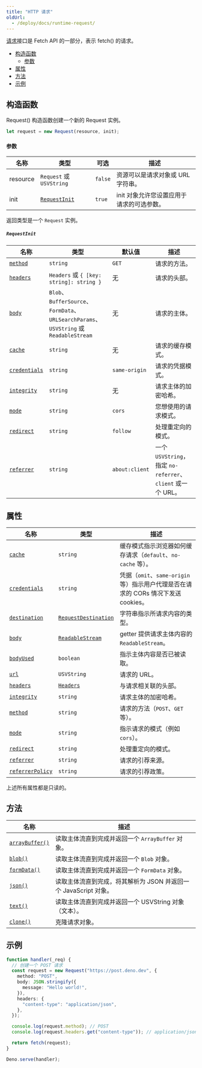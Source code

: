 ```yaml
---
title: "HTTP 请求"
oldUrl:
  - /deploy/docs/runtime-request/
---
```


[请求](https://developer.mozilla.org/en-US/docs/Web/API/Request)接口是 Fetch API 的一部分，表示 fetch() 的请求。

- [构造函数](#constructor)
  - [参数](#parameters)
- [属性](#properties)
- [方法](#methods)
- [示例](#example)

## 构造函数

Request() 构造函数创建一个新的 Request 实例。

```ts
let request = new Request(resource, init);
```

#### 参数

| 名称     | 类型                          | 可选     | 描述                                                                     |
| -------- | ----------------------------- | -------- | ----------------------------------------------------------------------- |
| resource | `Request` 或 `USVString`      | `false`  | 资源可以是请求对象或 URL 字符串。                                        |
| init     | [`RequestInit`](#requestinit) | `true`   | init 对象允许您设置应用于请求的可选参数。                                  |

返回类型是一个 `Request` 实例。

##### `RequestInit`

| 名称                         | 类型                                                                                    | 默认值          | 描述                                                        |
| ---------------------------- | --------------------------------------------------------------------------------------- | -------------- | ----------------------------------------------------------- |
| [`method`][method]           | `string`                                                                                | `GET`          | 请求的方法。                                              |
| [`headers`][headers]         | `Headers` 或 `{ [key: string]: string }`                                                | 无             | 请求的头部。                                              |
| [`body`][body]               | `Blob`、`BufferSource`、`FormData`、`URLSearchParams`、`USVString` 或 `ReadableStream` | 无             | 请求的主体。                                              |
| [`cache`][cache]             | `string`                                                                                | 无             | 请求的缓存模式。                                          |
| [`credentials`][credentials] | `string`                                                                                | `same-origin`  | 请求的凭据模式。                                          |
| [`integrity`][integrity]     | `string`                                                                                | 无             | 请求主体的加密哈希。                                      |
| [`mode`][mode]               | `string`                                                                                | `cors`         | 您想使用的请求模式。                                      |
| [`redirect`][redirect]       | `string`                                                                                | `follow`       | 处理重定向的模式。                                        |
| [`referrer`][referrer]       | `string`                                                                                | `about:client` | 一个 `USVString`，指定 `no-referrer`、`client` 或一个 URL。 |

## 属性

| 名称                               | 类型                                       | 描述                                                                                                                        |
| ---------------------------------- | ------------------------------------------ | ---------------------------------------------------------------------------------------------------------------------------- |
| [`cache`][cache]                   | `string`                                   | 缓存模式指示浏览器如何缓存请求（`default`、`no-cache` 等）。                                                              |
| [`credentials`][credentials]       | `string`                                   | 凭据（`omit`、`same-origin` 等）指示用户代理是否在请求的 CORs 情况下发送 cookies。                                         |
| [`destination`][destination]       | [`RequestDestination`][requestdestination] | 字符串指示所请求内容的类型。                                                                                                |
| [`body`][body]                     | [`ReadableStream`][readablestream]         | getter 提供请求主体内容的 `ReadableStream`。                                                                                |
| [`bodyUsed`][bodyused]             | `boolean`                                  | 指示主体内容是否已被读取。                                                                                                  |
| [`url`][url]                       | `USVString`                                | 请求的 URL。                                                                                                                |
| [`headers`][headers]               | [`Headers`](runtime-headers)               | 与请求相关联的头部。                                                                                                        |
| [`integrity`][integrity]           | `string`                                   | 请求主体的加密哈希。                                                                                                        |
| [`method`][method]                 | `string`                                   | 请求的方法（`POST`、`GET` 等）。                                                                                             |
| [`mode`][mode]                     | `string`                                   | 指示请求的模式（例如 `cors`）。                                                                                            |
| [`redirect`][redirect]             | `string`                                   | 处理重定向的模式。                                                                                                          |
| [`referrer`][referrer]             | `string`                                   | 请求的引荐来源。                                                                                                            |
| [`referrerPolicy`][referrerpolicy] | `string`                                   | 请求的引荐政策。                                                                                                            |

上述所有属性都是只读的。

## 方法

| 名称                           | 描述                                                                                     |
| ------------------------------ | ----------------------------------------------------------------------------------------- |
| [`arrayBuffer()`][arraybuffer] | 读取主体流直到完成并返回一个 `ArrayBuffer` 对象。                                        |
| [`blob()`][blob]               | 读取主体流直到完成并返回一个 `Blob` 对象。                                              |
| [`formData()`][formdata]       | 读取主体流直到完成并返回一个 `FormData` 对象。                                          |
| [`json()`][json]               | 读取主体流直到完成，将其解析为 JSON 并返回一个 JavaScript 对象。                       |
| [`text()`][text]               | 读取主体流直到完成并返回一个 USVString 对象（文本）。                                   |
| [`clone()`][clone]             | 克隆请求对象。                                                                          |

## 示例

```ts
function handler(_req) {
  // 创建一个 POST 请求
  const request = new Request("https://post.deno.dev", {
    method: "POST",
    body: JSON.stringify({
      message: "Hello world!",
    }),
    headers: {
      "content-type": "application/json",
    },
  });

  console.log(request.method); // POST
  console.log(request.headers.get("content-type")); // application/json

  return fetch(request);
}

Deno.serve(handler);
```

[cache]: https://developer.mozilla.org/en-US/docs/Web/API/Request/cache
[credentials]: https://developer.mozilla.org/en-US/docs/Web/API/Request/credentials
[destination]: https://developer.mozilla.org/en-us/docs/web/api/request/destination
[requestdestination]: https://developer.mozilla.org/en-US/docs/Web/API/RequestDestination
[body]: https://developer.mozilla.org/en-US/docs/Web/API/Body/body
[bodyused]: https://developer.mozilla.org/en-US/docs/Web/API/Body/bodyUsed
[url]: https://developer.mozilla.org/en-US/docs/Web/API/Request/url
[headers]: https://developer.mozilla.org/en-US/docs/Web/API/Request/headers
[method]: https://developer.mozilla.org/en-US/docs/Web/API/Request/method
[integrity]: https://developer.mozilla.org/en-US/docs/Web/API/Request/integrity
[mode]: https://developer.mozilla.org/en-US/docs/Web/API/Request/mode
[redirect]: https://developer.mozilla.org/en-US/docs/Web/API/Request/redirect
[referrer]: https://developer.mozilla.org/en-US/docs/Web/API/Request/referrer
[referrerpolicy]: https://developer.mozilla.org/en-US/docs/Web/API/Request/referrerpolicy
[readablestream]: https://developer.mozilla.org/en-US/docs/Web/API/ReadableStream
[arraybuffer]: https://developer.mozilla.org/en-US/docs/Web/API/Body/arrayBuffer
[blob]: https://developer.mozilla.org/en-US/docs/Web/API/Body/blob
[json]: https://developer.mozilla.org/en-US/docs/Web/API/Body/json
[text]: https://developer.mozilla.org/en-US/docs/Web/API/Body/text
[formdata]: https://developer.mozilla.org/en-US/docs/Web/API/Body/formdata
[clone]: https://developer.mozilla.org/en-US/docs/Web/API/Request/clone